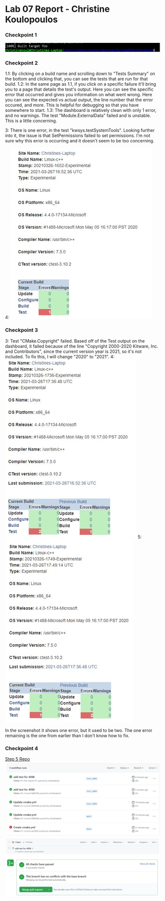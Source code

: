 # Lab 07 Report - Christine Koulopoulos

### Checkpoint 1

![Message](images/checkpoint1.JPG)

### Checkpoint 2

1.1: By clicking on a build name and scrolling down to "Tests Summary" on the bottom and clicking that, you can see the tests that are run for that build.
1.2: In the same page as 1.1, if you click on a specific failure it'll bring you to a page that details the test's output. Here you can see the specific error that occurred and gives you information on what went wrong. Here you can see the expected vs actual output, the line number that the error occured, and more. This is helpful for debugging so that you have somewhere to start.
1.3: The dashboard is relatively clean with only 1 error, and no warnings. The test "Module.ExternalData" failed and is unstable. This is a little concerning.

3: There is one error, in the test "kwsys.testSystemTools". Looking further into it, the issue is that SetPermissions failed to set permissions. I'm not sure why this error is occurring and it doesn't seem to be too concerning.

4: ![Screenshot](images/dashboard.JPG)

### Checkpoint 3

3: Test "CMake.Copyright" failed. Based off of the Test output on the dashboard, it failed because of the line "Copyright 2000-2020 Kitware, Inc. and Contributors", since the current version year is 2021, so it's not included. To fix this, I will change "2020" to "2021".
4: ![Screenshot](images/errors.JPG)
5: ![Screenshot](images/fixed.JPG)

In the screenshot it shows one error, but it used to be two. The one error remaining is the one from earlier than I don't know how to fix.


### Checkpoint 4

[Step 5 Repo](https://github.com/christinekoul/CMake-Step5)
![Actions](images/actions.JPG)
![Pull Request](images/pull_request.JPG)
![Pull Request](images/pull_request2.JPG)
